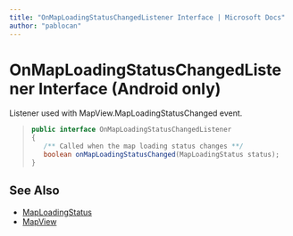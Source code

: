 ```yaml
---
title: "OnMapLoadingStatusChangedListener Interface | Microsoft Docs"
author: "pablocan"
---
```


# OnMapLoadingStatusChangedListener Interface (Android only)

Listener used with MapView.MapLoadingStatusChanged event.

>```java
> public interface OnMapLoadingStatusChangedListener
> {
>    /** Called when the map loading status changes **/
>    boolean onMapLoadingStatusChanged(MapLoadingStatus status);
> }
>```

## See Also

* [MapLoadingStatus](../maploadingstatus-enumeration.md)
* [MapView](../MapView-class.md)
